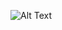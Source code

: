 ![Alt Text](https://res.cloudinary.com/dtjjgiitl/image/upload/q_auto:good,f_auto,fl_progressive/v1752009842/r6jishosrh1is7vwq4ka.jpg)
